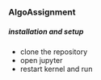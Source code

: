 ### AlgoAssignment

##### installation and setup
- clone the repository 
- open jupyter 
- restart kernel and run 
